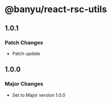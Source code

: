 # @banyu/react-rsc-utils

## 1.0.1

### Patch Changes

- Patch update

## 1.0.0

### Major Changes

- Set to Major version 1.0.0
